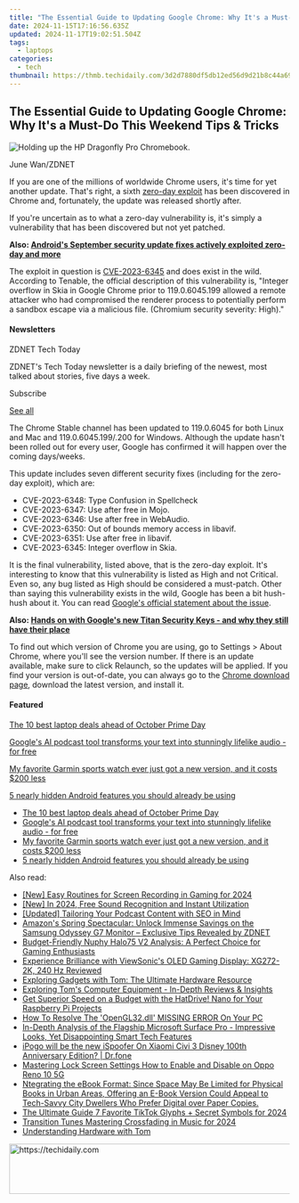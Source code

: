 ```yaml
---
title: "The Essential Guide to Updating Google Chrome: Why It's a Must-Do This Weekend Tips & Tricks"
date: 2024-11-15T17:16:56.635Z
updated: 2024-11-17T19:02:51.504Z
tags:
  - laptops
categories:
  - tech
thumbnail: https://thmb.techidaily.com/3d2d7880df5db12ed56d9d21b8c44a69dd2fd9e87e98be5353e65c069e24fae8.jpg
---
```


## The Essential Guide to Updating Google Chrome: Why It's a Must-Do This Weekend  Tips & Tricks

![Holding up the HP Dragonfly Pro Chromebook.](https://www.zdnet.com/a/img/resize/85262fc0ac1d1e7221be6e090b5542ae80d4067f/2023/03/15/aab7e0d4-e274-4e0e-8252-d6469c633d90/holding-up-the-hp-dragonfly-pro-chromebook.jpg?auto=webp&width=1280)

June Wan/ZDNET

If you are one of the millions of worldwide Chrome users, it's time for yet another update. That's right, a sixth [zero-day exploit](https://www.zdnet.com/article/hackers-are-getting-faster-at-exploiting-zero-day-flaws-thats-going-to-be-a-problem-for-everyone/) has been discovered in Chrome and, fortunately, the update was released shortly after.

If you're uncertain as to what a zero-day vulnerability is, it's simply a vulnerability that has been discovered but not yet patched.

**Also: [Android's September security update fixes actively exploited zero-day and more](https://www.zdnet.com/article/androids-september-security-update-fixes-zero-day-currently-under-attack-and-more/)**

The exploit in question is [CVE-2023-6345](https://cve.mitre.org/cgi-bin/cvename.cgi?name=CVE-2023-6345) and does exist in the wild. According to Tenable, the official description of this vulnerability is, "Integer overflow in Skia in Google Chrome prior to 119.0.6045.199 allowed a remote attacker who had compromised the renderer process to potentially perform a sandbox escape via a malicious file. (Chromium security severity: High)."

#### Newsletters

ZDNET Tech Today

ZDNET's Tech Today newsletter is a daily briefing of the newest, most talked about stories, five days a week.

 Subscribe

[See all](https://www.zdnet.com/newsletters/)

The Chrome Stable channel has been updated to 119.0.6045 for both Linux and Mac and 119.0.6045.199/.200 for Windows. Although the update hasn't been rolled out for every user, Google has confirmed it will happen over the coming days/weeks. 

This update includes seven different security fixes (including for the zero-day exploit), which are:

* CVE-2023-6348: Type Confusion in Spellcheck
* CVE-2023-6347: Use after free in Mojo.
* CVE-2023-6346: Use after free in WebAudio.
* CVE-2023-6350: Out of bounds memory access in libavif.
* CVE-2023-6351: Use after free in libavif.
* CVE-2023-6345: Integer overflow in Skia.

It is the final vulnerability, listed above, that is the zero-day exploit. It's interesting to know that this vulnerability is listed as High and not Critical. Even so, any bug listed as High should be considered a must-patch. Other than saying this vulnerability exists in the wild, Google has been a bit hush-hush about it. You can read [Google's official statement about the issue](https://chromereleases.googleblog.com/2023/11/stable-channel-update-for-desktop%5F28.html).

**Also: [Hands on with Google's new Titan Security Keys - and why they still have their place](https://www.zdnet.com/article/hands-on-with-googles-new-titan-security-keys-and-why-they-still-have-their-place/)**

To find out which version of Chrome you are using, go to Settings > About Chrome, where you'll see the version number. If there is an update available, make sure to click Relaunch, so the updates will be applied. If you find your version is out-of-date, you can always go to the [Chrome download page](https://www.google.com/chrome/), download the latest version, and install it.

#### Featured

[The 10 best laptop deals ahead of October Prime Day](https://www.zdnet.com/article/best-early-prime-day-laptop-deals-2024/ "The 10 best laptop deals ahead of October Prime Day")

[Google's AI podcast tool transforms your text into stunningly lifelike audio - for free](https://www.zdnet.com/article/googles-ai-podcast-tool-transforms-your-text-into-stunningly-lifelike-audio-for-free/ "Google's AI podcast tool transforms your text into stunningly lifelike audio - for free")

[My favorite Garmin sports watch ever just got a new version, and it costs $200 less](https://www.zdnet.com/article/my-favorite-garmin-sports-watch-ever-just-got-a-new-version-and-it-costs-200-less/ "My favorite Garmin sports watch ever just got a new version, and it costs $200 less")

[5 nearly hidden Android features you should already be using](https://www.zdnet.com/article/5-nearly-hidden-android-features-you-should-already-be-using/ "5 nearly hidden Android features you should already be using")

* [The 10 best laptop deals ahead of October Prime Day](https://www.zdnet.com/article/best-early-prime-day-laptop-deals-2024/ "The 10 best laptop deals ahead of October Prime Day")
* [Google's AI podcast tool transforms your text into stunningly lifelike audio - for free](https://www.zdnet.com/article/googles-ai-podcast-tool-transforms-your-text-into-stunningly-lifelike-audio-for-free/ "Google's AI podcast tool transforms your text into stunningly lifelike audio - for free")
* [My favorite Garmin sports watch ever just got a new version, and it costs $200 less](https://www.zdnet.com/article/my-favorite-garmin-sports-watch-ever-just-got-a-new-version-and-it-costs-200-less/ "My favorite Garmin sports watch ever just got a new version, and it costs $200 less")
* [5 nearly hidden Android features you should already be using](https://www.zdnet.com/article/5-nearly-hidden-android-features-you-should-already-be-using/ "5 nearly hidden Android features you should already be using")

<ins class="adsbygoogle"
     style="display:block"
     data-ad-format="autorelaxed"
     data-ad-client="ca-pub-7571918770474297"
     data-ad-slot="1223367746"></ins>

<ins class="adsbygoogle"
     style="display:block"
     data-ad-client="ca-pub-7571918770474297"
     data-ad-slot="8358498916"
     data-ad-format="auto"
     data-full-width-responsive="true"></ins>

<span class="atpl-alsoreadstyle">Also read:</span>
<div><ul>
<li><a href="https://screen-activity-recording.techidaily.com/new-easy-routines-for-screen-recording-in-gaming-for-2024/"><u>[New] Easy Routines for Screen Recording in Gaming for 2024</u></a></li>
<li><a href="https://vp-tips.techidaily.com/new-in-2024-free-sound-recognition-and-instant-utilization/"><u>[New] In 2024, Free Sound Recognition and Instant Utilization</u></a></li>
<li><a href="https://some-approaches.techidaily.com/updated-tailoring-your-podcast-content-with-seo-in-mind/"><u>[Updated] Tailoring Your Podcast Content with SEO in Mind</u></a></li>
<li><a href="https://hardware-tips.techidaily.com/amazons-spring-spectacular-unlock-immense-savings-on-the-samsung-odyssey-g7-monitor-exclusive-tips-revealed-by-zdnet/"><u>Amazon's Spring Spectacular: Unlock Immense Savings on the Samsung Odyssey G7 Monitor – Exclusive Tips Revealed by ZDNET</u></a></li>
<li><a href="https://hardware-reviews.techidaily.com/budget-friendly-nuphy-halo75-v2-analysis-a-perfect-choice-for-gaming-enthusiasts/"><u>Budget-Friendly Nuphy Halo75 V2 Analysis: A Perfect Choice for Gaming Enthusiasts</u></a></li>
<li><a href="https://hardware-reviews.techidaily.com/experience-brilliance-with-viewsonics-oled-gaming-display-xg272-2k-240-hz-reviewed/"><u>Experience Brilliance with ViewSonic's OLED Gaming Display: XG272-2K, 240 Hz Reviewed</u></a></li>
<li><a href="https://hardware-reviews.techidaily.com/exploring-gadgets-with-tom-the-ultimate-hardware-resource/"><u>Exploring Gadgets with Tom: The Ultimate Hardware Resource</u></a></li>
<li><a href="https://hardware-reviews.techidaily.com/exploring-toms-computer-equipment-in-depth-reviews-and-insights/"><u>Exploring Tom's Computer Equipment - In-Depth Reviews & Insights</u></a></li>
<li><a href="https://hardware-reviews.techidaily.com/get-superior-speed-on-a-budget-with-the-hatdrive-nano-for-your-raspberry-pi-projects/"><u>Get Superior Speed on a Budget with the HatDrive! Nano for Your Raspberry Pi Projects</u></a></li>
<li><a href="https://technical-tips.techidaily.com/how-to-resolve-the-opengl32dll-missing-error-on-your-pc/"><u>How To Resolve The 'OpenGL32.dll' MISSING ERROR On Your PC</u></a></li>
<li><a href="https://hardware-reviews.techidaily.com/in-depth-analysis-of-the-flagship-microsoft-surface-pro-impressive-looks-yet-disappointing-smart-tech-features/"><u>In-Depth Analysis of the Flagship Microsoft Surface Pro - Impressive Looks, Yet Disappointing Smart Tech Features</u></a></li>
<li><a href="https://change-location.techidaily.com/ipogo-will-be-the-new-ispoofer-on-xiaomi-civi-3-disney-100th-anniversary-edition-drfone-by-drfone-virtual-android/"><u>iPogo will be the new iSpoofer On Xiaomi Civi 3 Disney 100th Anniversary Edition? | Dr.fone</u></a></li>
<li><a href="https://easy-unlock-android.techidaily.com/mastering-lock-screen-settings-how-to-enable-and-disable-on-oppo-reno-10-5g-by-drfone-android/"><u>Mastering Lock Screen Settings How to Enable and Disable on Oppo Reno 10 5G</u></a></li>
<li><a href="https://hardware-reviews.techidaily.com/ntegrating-the-ebook-format-since-space-may-be-limited-for-physical-books-in-urban-areas-offering-an-e-book-version-could-appeal-to-tech-savvy-city-dwellers23/"><u>Ntegrating the eBook Format: Since Space May Be Limited for Physical Books in Urban Areas, Offering an E-Book Version Could Appeal to Tech-Savvy City Dwellers Who Prefer Digital over Paper Copies.</u></a></li>
<li><a href="https://tiktok-clips.techidaily.com/the-ultimate-guide-7-favorite-tiktok-glyphs-plus-secret-symbols-for-2024/"><u>The Ultimate Guide 7 Favorite TikTok Glyphs + Secret Symbols for 2024</u></a></li>
<li><a href="https://some-approaches.techidaily.com/transition-tunes-mastering-crossfading-in-music-for-2024/"><u>Transition Tunes Mastering Crossfading in Music for 2024</u></a></li>
<li><a href="https://hardware-reviews.techidaily.com/understanding-hardware-with-tom/"><u>Understanding Hardware with Tom</u></a></li>
</ul></div>

<!-- affiliate ads begin -->
<a href="https://aligracehair.sjv.io/c/5597632/1884002/19272" target="_top" id="1884002">
  <img src="//a.impactradius-go.com/display-ad/19272-1884002" border="0" alt="https://techidaily.com" width="728" height="90"/>
</a>
<img height="0" width="0" src="https://aligracehair.sjv.io/i/5597632/1884002/19272" style="position:absolute;visibility:hidden;" border="0" />
<!-- affiliate ads end -->

